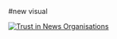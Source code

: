 #new visual



<div class='tableauPlaceholder' id='viz1757427567290' style='position: relative'><noscript><a href='#'><img alt='Trust in News Organisations ' src='https:&#47;&#47;public.tableau.com&#47;static&#47;images&#47;Si&#47;Simmons_17574275608140&#47;Sheet3&#47;1_rss.png' style='border: none' /></a></noscript><object class='tableauViz'  style='display:none;'><param name='host_url' value='https%3A%2F%2Fpublic.tableau.com%2F' /> 
	<param name='embed_code_version' value='3' /> <param name='site_root' value='' /><param name='name' value='Simmons_17574275608140&#47;Sheet3' /><param name='tabs' value='no' /><param name='toolbar' value='yes' /><param name='static_image' value='https:&#47;&#47;public.tableau.com&#47;static&#47;images&#47;Si&#47;Simmons_17574275608140&#47;Sheet3&#47;1.png' /> <param name='animate_transition' value='yes' /><param name='display_static_image' value='yes' /><param name='display_spinner' value='yes' /><param name='display_overlay' value='yes' /><param name='display_count' value='yes' /><param name='language' value='en-US' /><param name='filter' value='publish=yes' /></object></div>               	 
<script type='text/javascript'>                   
	var divElement = document.getElementById('viz1757427567290');                    
	var vizElement = divElement.getElementsByTagName('object')[0];                    vizElement.style.width='100%';vizElement.style.height=(divElement.offsetWidth*0.75)+'px';                    
	var scriptElement = document.createElement('script');                    
	scriptElement.src = 'https://public.tableau.com/javascripts/api/viz_v1.js';                    vizElement.parentNode.insertBefore(scriptElement, vizElement);                </script>
